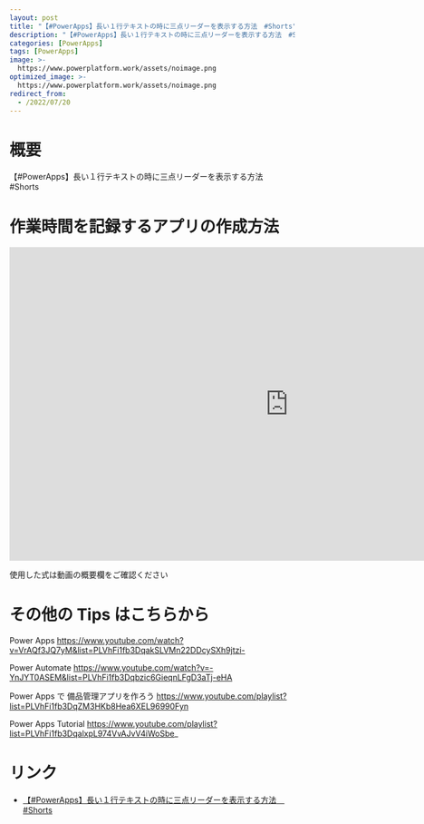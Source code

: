 ```yaml
---
layout: post
title: "【#PowerApps】長い１行テキストの時に三点リーダーを表示する方法　#Shorts"
description: "【#PowerApps】長い１行テキストの時に三点リーダーを表示する方法　#Shortsを動画で分かりやすく解説"
categories: [PowerApps]
tags: [PowerApps]
image: >-
  https://www.powerplatform.work/assets/noimage.png
optimized_image: >-
  https://www.powerplatform.work/assets/noimage.png
redirect_from:
  - /2022/07/20
---
```



#  概要

【#PowerApps】長い１行テキストの時に三点リーダーを表示する方法　#Shorts


# 作業時間を記録するアプリの作成方法

<iframe width="983" height="553" src="https://www.youtube.com/embed/pjsHXGy90Fs" title="YouTube video player" frameborder="0" allow="accelerometer; autoplay; clipboard-write; encrypted-media; gyroscope; picture-in-picture" allowfullscreen></iframe>


使用した式は動画の概要欄をご確認ください


# その他の Tips はこちらから

Power Apps
https://www.youtube.com/watch?v=VrAQf3JQ7yM&list=PLVhFi1fb3DqakSLVMn22DDcySXh9jtzi- 

Power Automate
https://www.youtube.com/watch?v=-YnJYT0ASEM&list=PLVhFi1fb3Dqbzic6GieqnLFgD3aTj-eHA

Power Apps で 備品管理アプリを作ろう
https://www.youtube.com/playlist?list=PLVhFi1fb3DqZM3HKb8Hea6XEL96990Fyn

Power Apps Tutorial
https://www.youtube.com/playlist?list=PLVhFi1fb3DqalxpL974VvAJvV4iWoSbe_

# リンク


- [【#PowerApps】長い１行テキストの時に三点リーダーを表示する方法　#Shorts](https://www.youtube.com/watch?v=pjsHXGy90Fs)

